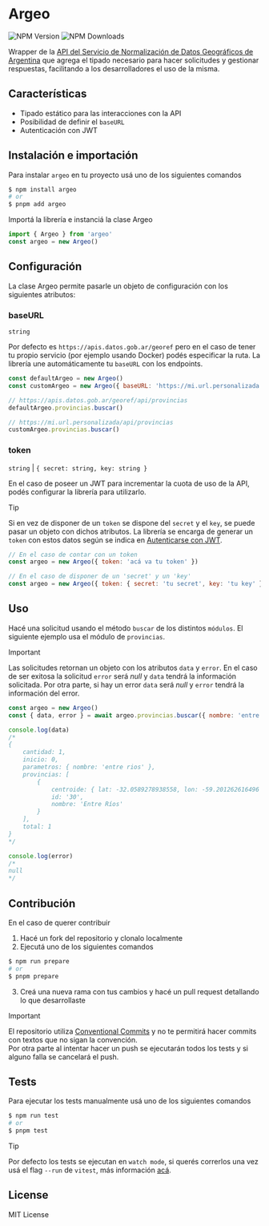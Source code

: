 # Argeo

![NPM Version](https://img.shields.io/npm/v/argeo?label=version&color=%23da4949)
![NPM Downloads](https://img.shields.io/npm/dt/argeo?color=%23da4949)

Wrapper de la [API del Servicio de Normalización de Datos Geográficos de Argentina](https://datosgobar.github.io/georef-ar-api/) que agrega el tipado necesario para hacer solicitudes y gestionar respuestas, facilitando a los desarrolladores el uso de la misma.

## Características

- Tipado estático para las interacciones con la API
- Posibilidad de definir el `baseURL`
- Autenticación con JWT

## Instalación e importación

Para instalar `argeo` en tu proyecto usá uno de los siguientes comandos

```sh
$ npm install argeo
# or
$ pnpm add argeo
```

Importá la librería e instanciá la clase Argeo

```js
import { Argeo } from 'argeo'
const argeo = new Argeo()
```

## Configuración

La clase Argeo permite pasarle un objeto de configuración con los siguientes atributos:

### baseURL

`string`

Por defecto es `https://apis.datos.gob.ar/georef` pero en el caso de tener tu propio servicio (por ejemplo usando Docker) podés especificar la ruta. La librería une automáticamente tu `baseURL` con los endpoints.

```js
const defaultArgeo = new Argeo()
const customArgeo = new Argeo({ baseURL: 'https://mi.url.personalizada' })

// https://apis.datos.gob.ar/georef/api/provincias
defaultArgeo.provincias.buscar()

// https://mi.url.personalizada/api/provincias
customArgeo.provincias.buscar()
```

### token

`string` | `{ secret: string, key: string }`

En el caso de poseer un JWT para incrementar la cuota de uso de la API, podés configurar la librería para utilizarlo.

> [!TIP]
> Si en vez de disponer de un `token` se dispone del `secret` y el `key`, se puede pasar un objeto con dichos atributos. La librería se encarga de generar un `token` con estos datos según se indica en [Autenticarse con JWT](https://datosgobar.github.io/georef-ar-api/jwt-token/).

```js
// En el caso de contar con un token
const argeo = new Argeo({ token: 'acá va tu token' })

// En el caso de disponer de un 'secret' y un 'key'
const argeo = new Argeo({ token: { secret: 'tu secret', key: 'tu key' } })
```

## Uso

Hacé una solicitud usando el método `buscar` de los distintos `módulos`. El siguiente ejemplo usa el módulo de `provincias`.

> [!IMPORTANT]  
> Las solicitudes retornan un objeto con los atributos `data` y `error`. En el caso de ser exitosa la solicitud `error` será *null* y `data` tendrá la información solicitada. Por otra parte, si hay un error `data` será *null* y `error` tendrá la información del error.

```js
const argeo = new Argeo()
const { data, error } = await argeo.provincias.buscar({ nombre: 'entre rios' })

console.log(data)
/*
{
	cantidad: 1,
	inicio: 0,
	parametros: { nombre: 'entre rios' },
	provincias: [
        {
            centroide: { lat: -32.0589278938558, lon: -59.201262616496 },
            id: '30',
            nombre: 'Entre Ríos'
        }
    ],
	total: 1
}
*/

console.log(error)
/*
null
*/

```

## Contribución

En el caso de querer contribuir

1. Hacé un fork del repositorio y clonalo localmente
2. Ejecutá uno de los siguientes comandos

```sh
$ npm run prepare
# or
$ pnpm prepare
```

3. Creá una nueva rama con tus cambios y hacé un pull request detallando lo que desarrollaste

> [!IMPORTANT]
> El repositorio utiliza [Conventional Commits](https://www.conventionalcommits.org/en/v1.0.0/) y no te permitirá hacer commits con textos que no sigan la convención.  
> Por otra parte al intentar hacer un push se ejecutarán todos los tests y si alguno falla se cancelará el push.

## Tests

Para ejecutar los tests manualmente usá uno de los siguientes comandos

```sh
$ npm run test
# or
$ pnpm test
```

> [!TIP]
> Por defecto los tests se ejecutan en `watch mode`, si querés correrlos una vez usá el flag `--run` de `vitest`, más información [acá](https://vitest.dev/guide/cli#commands).

## License

MIT License
